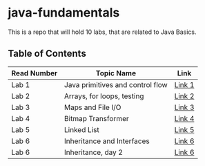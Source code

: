 # java-fundamentals

This is a repo that will hold 10 labs, that are related to Java Basics.

## Table of Contents

Read Number | Topic Name | Link
----------- | ---------- | ----
Lab 1 | Java primitives and control flow | [Link 1](https://github.com/Aseel-Banna/java-fundamentals/tree/javaBasics)
Lab 2 | Arrays, for loops, testing | [Link 2](https://github.com/Aseel-Banna/java-fundamentals/tree/lab02)
Lab 3 | Maps and File I/O | [Link 3](https://github.com/Aseel-Banna/java-fundamentals/tree/lab03)
Lab 4 | Bitmap Transformer | [Link 4](https://github.com/Aseel-Banna/bitmap-transformer)
Lab 5 | Linked List | [Link 5](https://github.com/Aseel-Banna/data-structures-and-algorithms/tree/main/data-structure)
Lab 6 | Inheritance and Interfaces | [Link 6](https://github.com/Aseel-Banna/java-fundamentals/tree/inheritance)
Lab 6 | Inheritance, day 2 | [Link 6](https://github.com/Aseel-Banna/java-fundamentals/tree/inheritance)



